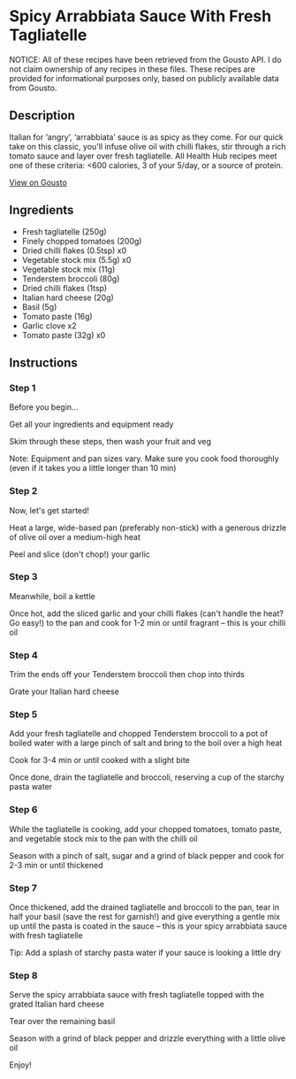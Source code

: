 # Spicy Arrabbiata Sauce With Fresh Tagliatelle

NOTICE: All of these recipes have been retrieved from the Gousto API. I do not claim ownership of any recipes in these files. These recipes are provided for informational purposes only, based on publicly available data from Gousto.

## Description

Italian for ‘angry’, ‘arrabbiata’ sauce is as spicy as they come. For our quick take on this classic, you'll infuse olive oil with chilli flakes, stir through a rich tomato sauce and layer over fresh tagliatelle. All Health Hub recipes meet one of these criteria: <600 calories, 3 of your 5/day, or a source of protein.

[View on Gousto](https://www.gousto.co.uk/recipes/cookbook/spicy-arrabbiata-sauce-with-fresh-tagliatelle)

## Ingredients

- Fresh tagliatelle (250g)
- Finely chopped tomatoes (200g)
- Dried chilli flakes (0.5tsp) x0
- Vegetable stock mix (5.5g) x0
- Vegetable stock mix (11g)
- Tenderstem broccoli (80g)
- Dried chilli flakes (1tsp)
- Italian hard cheese (20g)
- Basil (5g)
- Tomato paste (16g)
- Garlic clove x2
- Tomato paste (32g) x0

## Instructions


### Step 1

Before you begin...

Get all your ingredients and equipment ready

Skim through these steps, then wash your fruit and veg

Note: Equipment and pan sizes vary. Make sure you cook food thoroughly (even if it takes you a little longer than 10 min)


### Step 2

Now, let's get started!

Heat a large, wide-based pan (preferably non-stick) with a generous drizzle of olive oil over a medium-high heat

Peel and slice (don't chop!) your garlic


### Step 3

Meanwhile, boil a kettle

Once hot, add the sliced garlic and your chilli flakes (can't handle the heat? Go easy!) to the pan and cook for 1-2 min or until fragrant – this is your chilli oil


### Step 4

Trim the ends off your Tenderstem broccoli then chop into thirds

Grate your Italian hard cheese


### Step 5

Add your fresh tagliatelle and chopped Tenderstem broccoli to a pot of boiled water with a large pinch of salt and bring to the boil over a high heat

Cook for 3-4 min or until cooked with a slight bite

Once done, drain the tagliatelle and broccoli, reserving a cup of the starchy pasta water


### Step 6

While the tagliatelle is cooking, add your chopped tomatoes, tomato paste, and vegetable stock mix to the pan with the chilli oil

Season with a pinch of salt, sugar and a grind of black pepper and cook for 2-3 min or until thickened


### Step 7

Once thickened, add the drained tagliatelle and broccoli to the pan, tear in half your basil (save the rest for garnish!) and give everything a gentle mix up until the pasta is coated in the sauce – this is your spicy arrabbiata sauce with fresh tagliatelle

Tip: Add a splash of starchy pasta water if your sauce is looking a little dry

### Step 8

Serve the spicy arrabbiata sauce with fresh tagliatelle topped with the grated Italian hard cheese

Tear over the remaining basil

Season with a grind of black pepper and drizzle everything with a little olive oil

Enjoy!

